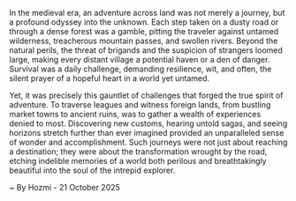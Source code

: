 
In the medieval era, an adventure across land was not merely a journey, but a profound odyssey into the unknown. Each step taken on a dusty road or through a dense forest was a gamble, pitting the traveler against untamed wilderness, treacherous mountain passes, and swollen rivers. Beyond the natural perils, the threat of brigands and the suspicion of strangers loomed large, making every distant village a potential haven or a den of danger. Survival was a daily challenge, demanding resilience, wit, and often, the silent prayer of a hopeful heart in a world yet untamed.

Yet, it was precisely this gauntlet of challenges that forged the true spirit of adventure. To traverse leagues and witness foreign lands, from bustling market towns to ancient ruins, was to gather a wealth of experiences denied to most. Discovering new customs, hearing untold sagas, and seeing horizons stretch further than ever imagined provided an unparalleled sense of wonder and accomplishment. Such journeys were not just about reaching a destination; they were about the transformation wrought by the road, etching indelible memories of a world both perilous and breathtakingly beautiful into the soul of the intrepid explorer.

~ By Hozmi - 21 October 2025
